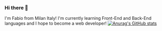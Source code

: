 ### Hi there 👋

I'm Fabio from Milan Italy!
I'm currently learning Front-End and Back-End languages and I hope to become a web developer!
[![Anurag's GitHub stats](https://github-readme-stats.vercel.app/api?username=FabioAranzulla)](https://github.com/anuraghazra/github-readme-stats)
